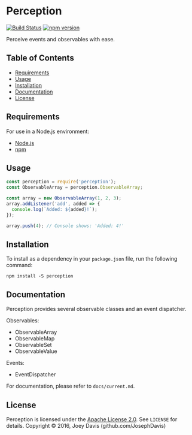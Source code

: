 Perception
============

[![Build Status](https://travis-ci.org/JosephDavis/perception.svg?branch=master)](https://travis-ci.org/JosephDavis/perception)
[![npm version](https://img.shields.io/npm/v/perception.svg)](https://www.npmjs.com/package/perception)

Perceive events and observables with ease.

Table of Contents
-----------------

  - [Requirements](#requirements)
  - [Usage](#usage)
  - [Installation](#installation)
  - [Documentation](#documentation)
  - [License](#license)

Requirements
------------

For use in a Node.js environment:
  - [Node.js](https://nodejs.org)
  - [npm](https://npmjs.com)

Usage
-----

```js
const perception = require('perception');
const ObservableArray = perception.ObservableArray;

const array = new ObservableArray(1, 2, 3);
array.addListener('add', added => {
  console.log(`Added: ${added}!`);
});

array.push(4); // Console shows: 'Added: 4!'
```

Installation
------------

To install as a dependency in your `package.json` file, run the following command:
```
npm install -S perception
```

Documentation
-------------
Perception provides several observable classes and an event dispatcher.

Observables:
  - ObservableArray
  - ObservableMap
  - ObservableSet
  - ObservableValue

Events:
  - EventDispatcher

For documentation, please refer to `docs/current.md`.

License
-------

Perception is licensed under the [Apache License 2.0](http://www.apache.org/licenses/LICENSE-2.0.html). See `LICENSE` for details.
Copyright &copy; 2016, Joey Davis (github.com/JosephDavis)

